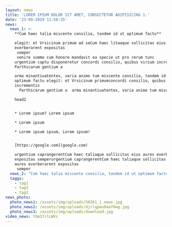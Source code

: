 ```yaml
---
layout: news
title: 'LOREM IPSUM DOLOR SIT AMET, CONSECTETUR ADIPISICING 1.'
date: '23-09-2019 11:50:35'
news:
  news_1: >-
    **Cum haec talia miscente consilia, tandem id ut optimum factu**

    elegit: et Vrsicinum primum ad seCum haec litaaque sollicitas eius aures
    everberarent expositas
     semper
     venire summo cum honore mandavit ea specie ut pro rerum tunc
    urgentium captu disponeretur concordi consilio, quibus virium incrementis
    Parthicarum gentium a

    arma minantiuatentes, varia animo tum miscente consilia, tandem id  ut
    optimum factu elegit: et Vrsicinum primumconcordi consilio, quibus virium
    incrementis
      Parthicarum gentium a  arma minantiuatentes, varia animo tum miscente consilia, tandem id  ut optimum factu elegit: et Vrsicinum primum

    head2


    * Lorem ipsum? Lorem ipsum

    * Lorem ipsum

    * Lorem ipsum ipsum, Lorem ipsum!


    [https://google.com](google.com)

    urgentium caprangerentCum haec taliaque sollicitas eius aures everberarent
    expositas semperurgentium caprangerentCum haec taliaque sollicitas eius
    aures everberarent expositas
     semper
  news_2: "Cum haec talia miscente consilia, tandem id ut optimum factu\relegit: et Vrsicinum primum ad seCum haec litaaque sollicitas eius aures everberarent expositas\r semper\r venire summo cum honore mandavit ea specie ut pro rerum tunc\rurgentium captu disponeretur concordi consilio, quibus virium incrementis Parthicarum gentium a\rarma minantiuatentes, varia animo tum miscente consilia, tandem id  ut optimum factu elegit: et Vrsicinum primumconcordi consilio, quibus virium incrementis\r  Parthicarum gentium a\r   arma minantiuatentes, varia animo tum miscente consilia, tandem id\r  ut optimum factu elegit: et Vrsicinum primum\n\n* Lorem ipsum? Lorem ipsum\n* Lorem ipsum\n* Lorem ipsum ipsum, Lorem ipsum!\n\nvenire summo cum honore mandavit ea specie ut pro rerumtunc\rurgentium caprangerentCum haec taliaque sollicitas eius aures everberarent expositas semperurgentium caprangerentCum haec taliaque sollicitas eius aures everberarent expositas\r semper"
  taggx:
    - tag1
    - tag3
    - tag2
news_photo:
  photo_news1: /assets/img/uploads/50261_1_news.jpg
  photo_news2: /assets/img/uploads/djrlqpmu8aa70wg.jpg
  photo_news3: /assets/img/uploads/download.jpg
video_news: YSm37rlLWVc
---
```


